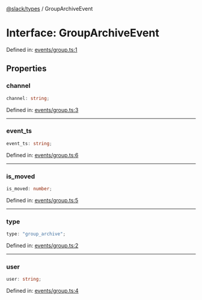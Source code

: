 [@slack/types](../index.md) / GroupArchiveEvent

# Interface: GroupArchiveEvent

Defined in: [events/group.ts:1](https://github.com/slackapi/node-slack-sdk/blob/main/packages/types/src/events/group.ts#L1)

## Properties

### channel

```ts
channel: string;
```

Defined in: [events/group.ts:3](https://github.com/slackapi/node-slack-sdk/blob/main/packages/types/src/events/group.ts#L3)

***

### event\_ts

```ts
event_ts: string;
```

Defined in: [events/group.ts:6](https://github.com/slackapi/node-slack-sdk/blob/main/packages/types/src/events/group.ts#L6)

***

### is\_moved

```ts
is_moved: number;
```

Defined in: [events/group.ts:5](https://github.com/slackapi/node-slack-sdk/blob/main/packages/types/src/events/group.ts#L5)

***

### type

```ts
type: "group_archive";
```

Defined in: [events/group.ts:2](https://github.com/slackapi/node-slack-sdk/blob/main/packages/types/src/events/group.ts#L2)

***

### user

```ts
user: string;
```

Defined in: [events/group.ts:4](https://github.com/slackapi/node-slack-sdk/blob/main/packages/types/src/events/group.ts#L4)
